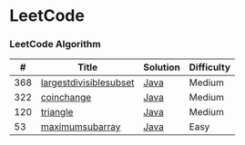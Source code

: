 LeetCode
========

### LeetCode Algorithm


| #   | Title                                                                                                                              | Solution                                                                                        | Difficulty |
| --- | ---------------------------------------------------------------------------------------------------------------------------------- | ----------------------------------------------------------------------------------------------- | ---------- |
| 368 | [largestdivisiblesubset](https://leetcode-cn.com/problems/largest-divisible-subset/)                                              | [Java](./algorithms/java/368.LargestDivisibleSubset.java)                                       | Medium     |
| 322 | [coinchange](https://leetcode-cn.com/problems/coin-change/)                                                                        | [Java](./algorithms/java/322.CoinChange.java)                                                   | Medium     |
| 120  | [triangle](https://leetcode-cn.com/problems/triangle/)                                                                           | [Java](./algorithms/java/120.Triangle.java)                                                     | Medium     |
| 53  | [maximumsubarray](https://leetcode-cn.com/problems/maximum-subarray/)                                                             | [Java](./algorithms/java/53.MaximumSubarray.java)                                               | Easy       |


